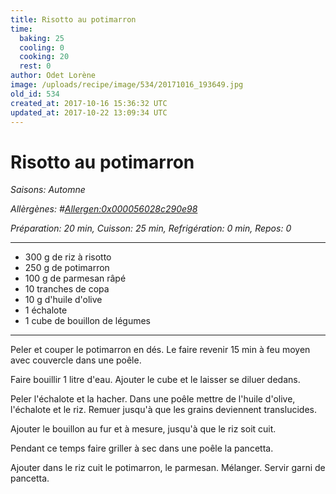 ```yaml
---
title: Risotto au potimarron
time:
  baking: 25
  cooling: 0
  cooking: 20
  rest: 0
author: Odet Lorène
image: /uploads/recipe/image/534/20171016_193649.jpg
old_id: 534
created_at: 2017-10-16 15:36:32 UTC
updated_at: 2017-10-22 13:09:34 UTC
---
```


# Risotto au potimarron



*Saisons: Automne*

*Allèrgènes: #<Allergen:0x000056028c290e98>*

*Préparation: 20 min, Cuisson: 25 min, Refrigération: 0 min, Repos: 0*

---

- 300 g de riz à risotto
- 250 g de potimarron
- 100 g de parmesan râpé
- 10 tranches de copa
- 10 g d'huile d'olive
- 1 échalote 
- 1 cube de bouillon de légumes

---

Peler et couper le potimarron en dés. Le faire revenir 15 min à feu moyen avec couvercle dans une poêle.

Faire bouillir 1 litre d'eau. Ajouter le cube et le laisser se diluer dedans.

Peler l'échalote et la hacher. Dans une poêle mettre de l'huile d'olive, l'échalote et le riz. Remuer jusqu'à que les grains deviennent translucides.

Ajouter le bouillon au fur et à mesure, jusqu'à que le riz soit cuit.

Pendant ce temps faire griller à sec dans une poêle la pancetta.

Ajouter dans le riz cuit le potimarron, le parmesan. Mélanger. Servir garni de pancetta. 
